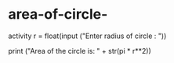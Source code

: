 # area-of-circle-
activity
r = float(input ("Enter radius of circle : "))

print ("Area of the circle is: " + str(pi * r**2))
